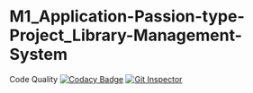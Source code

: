 # M1_Application-Passion-type-Project_Library-Management-System
Code Quality
[![Codacy Badge](https://app.codacy.com/project/badge/Grade/9f2f5cf45c544b5abc5700cbe355b432)](https://www.codacy.com/gh/Bommagani-Pavan/M1_Application-Passion-type-Project_Library-Management-System/dashboard?utm_source=github.com&amp;utm_medium=referral&amp;utm_content=Bommagani-Pavan/M1_Application-Passion-type-Project_Library-Management-System&amp;utm_campaign=Badge_Grade)
[![Git Inspector](https://github.com/Bommagani-Pavan/M1_Application-Passion-type-Project_Library-Management-System/actions/workflows/c-cpp.yml/badge.svg)](https://github.com/Bommagani-Pavan/M1_Application-Passion-type-Project_Library-Management-System/actions/workflows/c-cpp.yml)
